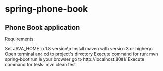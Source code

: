 # spring-phone-book
<h2>Phone Book application</h2>
<p>Requirements:</p>
Set JAVA_HOME to 1.8 version\n
Install maven with version 3 or higher\n
Open terminal and cd to project's directory
Execute command for run: mvn spring-boot:run
In your browser go to http://localhost:8081/
Execute command for tests: mvn clean test
